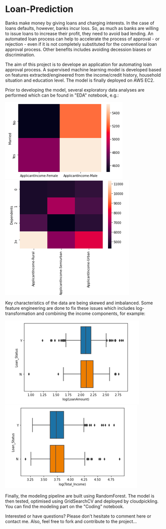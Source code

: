 # Loan-Prediction

Banks make money by giving loans and charging interests. In the case of loans defaults, however, banks incur loss. So, as much as banks are willing to issue loans
to increase their profit, they need to avoid bad lending. An automated loan process can help to accelerate the process of approval - or rejection - even if it is not completely substituted for the conventional loan approval process. Other benefits includes avoiding decession biases or discrimination.

The aim of this project is to develope an application for automating loan approval process. A supervised machine learning model is developed based on features extracted/engineered from the income/credit history, household situation and education level. The model is finally deployed on AWS EC2.

Prior to developing the model, several exploratory data analyses are performed which can be found in "EDA" notebook, e.g.:

<img src="/Images/Image3.png">

<img src="/Images/Image4.png">

Key characteristics of the data are being skewed and imbalanced. Some feature engineering are done to fix these issues which includes log-transformation and combining the income components, for example:

<img src="/Images/Image1.png">  <img src="/Images/Image2.png">

Finally, the modeling pipeline are built using RandomForest. The model is then tested, optimised using GridSearchCV and deployed by cloudpickling. You can find the modeling part on the "Coding" notebook.

Interested or have questions? Please don't hesitate to comment here or contact me. Also, feel free to fork and contribute to the project...
